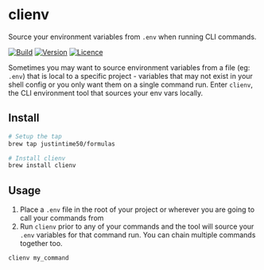 # clienv

Source your environment variables from `.env` when running CLI commands.

[![Build](https://github.com/Justintime50/clienv/workflows/build/badge.svg)](https://github.com/Justintime50/clienv/actions)
[![Version](https://img.shields.io/github/v/tag/justintime50/clienv)](https://github.com/justintime50/clienv/releases)
[![Licence](https://img.shields.io/github/license/justintime50/clienv)](LICENSE)

Sometimes you may want to source environment variables from a file (eg: `.env`) that is local to a specific project - variables that may not exist in your shell config or you only want them on a single command run. Enter `clienv`, the CLI environment tool that sources your env vars locally.

## Install

```bash
# Setup the tap
brew tap justintime50/formulas

# Install clienv
brew install clienv
```

## Usage

1. Place a `.env` file in the root of your project or wherever you are going to call your commands from
2. Run `clienv` prior to any of your commands and the tool will source your `.env` variables for that command run. You can chain multiple commands together too.

```bash
clienv my_command
```
